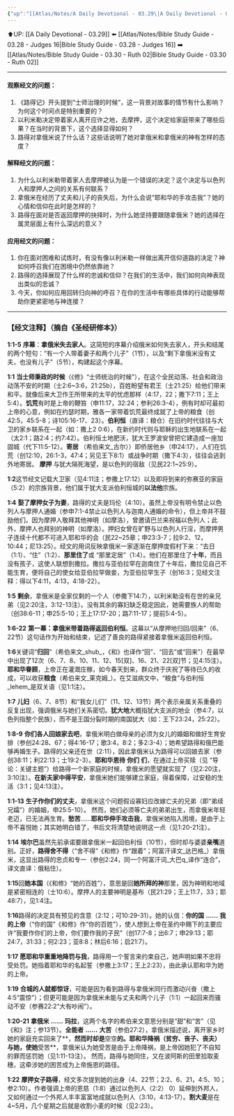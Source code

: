 ```yaml
---
{"up":"[[Atlas/Notes/A Daily Devotional - 03.29\|A Daily Devotional - 03.29]]","dg-publish":true,"permalink":"/atlas/notes/bible-study-guide-03-29-ruth-01/","dgPassFrontmatter":true}
---
```


⬆️UP: [[A Daily Devotional - 03.29]]
⬅️ [[Atlas/Notes/Bible Study Guide - 03.28 - Judges 16\|Bible Study Guide - 03.28 - Judges 16]]
➡️ [[Atlas/Notes/Bible Study Guide - 03.30 - Ruth 02\|Bible Study Guide - 03.30 - Ruth 02]] 

---

#### 观察经文的问题：

1. 《路得记》开头提到“士师治理的时候”，这一背景对故事的情节有什么影响？为何这个时间点是特别重要的？
2. 以利米勒决定带着家人离开应许之地，去摩押，这个决定给家庭带来了哪些后果？在当时的背景下，这个选择显得如何？
3. 路得对拿俄米说了什么话？这些话说明了她对拿俄米和拿俄米的神有怎样的态度？

#### 解释经文的问题：

1. 为什么以利米勒带着家人去摩押被认为是一个错误的决定？这个决定与以色列人和摩押人之间的关系有何联系？
2. 拿俄米在经历了丈夫和儿子的丧失后，为什么会说“耶和华的手攻击我”？她的心情和信仰在此时是怎样的？
3. 路得在面对是否返回摩押的抉择时，为什么她坚持要跟随拿俄米？她的选择在属灵层面上有什么深远的意义？

#### 应用经文的问题：

1. 你在面对困难和试炼时，有没有像以利米勒一样做出离开信仰道路的决定？神如何呼召我们在困境中仍然依靠祂？
2. 路得的选择展现了什么样的忠诚和信仰？在我们的生活中，我们如何向神表现出类似的忠诚？
3. 今天，你如何应用回转归向神的呼召？在你的生活中有哪些具体的行动能够帮助你更紧密地与神连接？

---
### 【经文注释】（摘自《圣经研修本》）

**1:1-5** **序幕**：**拿俄米失去家人**。这简短的序幕介绍俄米如何失去家人，开头和结尾的两个短句：“有一个人带着妻子和两个儿子”（1节），以及“剩下拿俄米没有丈夫，也没有儿子”（5节），构建起这个序幕。

**1:1** **当士师秉政的时候**（《修》“士师统治的时候”），在这个全民动荡、社会和政治动荡不安的时期（士2:6~3:6，21:25b），百姓盼望有君王（士21:25）给他们带来和平。就像后来大卫作王所带来的太平的忧虑那样（4:17，22；撒下7:11；王上5:4）。**饥荒**有时是上帝的鞭笞（申11:17，32:24；参利26:3-4），例有时却可最初上帝的心意，例如在约瑟时期，雅各一家带着饥荒最终成就了上帝的粮食（创42:5，45:5-8；诗105:16-17、23）。**伯利恒**（直译：粮仓）在旧约时代往往与大卫的家乡联系在一起（如：撒上2 0:6），在新约时代则与耶稣的出生地联系在一起（太2:1；路2:4；约7:42）。伯利恒土地肥沃，犹大王罗波安曾把它建造成一座加固城（代下11:5-12）。**寄居** （希伯来文_古尔））即侨居他乡（申24:17），人们在饥荒（创12:10，26:1-3，47:4；另见王下8:1）或战争时期（撒下4:3），往往会逃到外地寄居。 **摩押** 与犹大隔死海望，是以色列的宿敌（见民22:1~25:9）。

**1:2**这节经文记载大卫家（见4:11注；参撒上17:12）以及即将到来的弥赛亚的家庭（5:2）的宗族背景，他们属于犹大支派伯利恒城的**以法他**宗族。

**1:4** **娶了摩押女子为妻**，路得的丈夫是玛伦（4:10）。虽然上帝没有明令禁止以色列人与摩押人通婚（参申7:1-4禁止以色列人与迦南人通婚的命令），但上帝并不鼓励他们。因为摩押人敬拜其他神明（如摩洛），曾邀请巴兰来祝福以色列人；此外，摩押人也拜别的神明（如摩洛）。押妇女曾在旷野与以色列人行淫，而摩押男子连续十代都不可进入耶和华的会（民22~25章；申23:3-7；拉9:2、12，10:44；尼13:25）。经文的用词反映拿俄米一家逐渐在摩押度假村下来：“去日（1:1）、“住”（1:2）、**那里住了**或 “那里定居”（1:4）。他们在那里住了**十年**，而且没有孩子，这使人联想到撒拉。撒拉与亚伯拉罕在迦南住了十年后，撒拉见自己不能生育，便将自己的使女给亚伯拉罕做妾，为亚伯拉罕生子（创16:3；见经文注释：得以下4:11，4:13，4:18-22）。

**1:5** **剩余**，拿俄米是全家仅剩的一个人（参撒下14:7），以利米勒没有在世的亲兄弟（见2:20注，3:12-13注）。没有其余的寡妇缺乏稳定因此，她需要族人的帮助（创38:6-11；申25:5-10；王上17:17-20；路7:11-17；提前5:4-5）。

**1:6-22** **第一幕：拿俄米带着路得返回伯利恒**。这幕以“从摩押地归回/回来”（6、22节）这句话作为开始和结束，记述了善良的路得紧接着拿俄米返回伯利恒。

**1:6**关键词“**归回**”（希伯来文_shub_，《和》也译作“回”、“回去”或“回来”）在最早中出现了12次（6、7、8、10、11、12、15[双]、16、21、22[双]节；见4:15注）。**耶和华眷顾**，上帝正在灌溉庄稼，如今春天到来，群众终于庆祝了等待已久的收成，可以收获**粮食**（希伯来文_莱克姆_）。在艾滋病文中，“粮食”与伯利恒_lehem_是双关语（见1:1注）。

**1:7** **儿妇**（6、7、8节）和“我女儿们”（11、12、13节）两个表示亲属关系重叠的反复出现，强调俄米与她们关系密切。**犹大地**大概指犹大支派的地业（参4:7，以色列指整个民族），而不是王国分裂时期的南国犹大（如：王下23:24，25:22）。

**1:8-9** **你们各人回娘家去吧**，拿俄米明白做母亲的必须为女儿的婚姻和做好生育安排（参创24:28、67；得4:16-17；歌3:4，8:2；多2:3-4）；她希望路得和俄巴能够再婚生子。路得的父亲还在世（2:11），因此拿俄米认为路得可以回娘去家（参创38:11；利22:13；士19:2-3）。**耶和华恩待** **你们** **们**，在通过上帝买赎（见 “导论：关键主题”）给路得一个新家庭的时候，拿俄米的愿望就实现了（见2:20注，3:10注）。**在新夫家中得平安**，拿俄米她们能够建立家庭，得着保障，过安稳的生活（3:1；见4:13注）。

**1:1-13** **生子作你们的丈夫**，拿俄米这个问题假设寡妇应改嫁亡夫的兄弟（即“弟续兄孀”）的婚姻，申25:5-10）。 然而，她们必须等亡夫的弟弟出生，而拿俄米年轻老迈，已无法再生育。**愁苦**……**耶和华伸手攻击我**，拿俄米她陷入困境，是由于上帝不喜悦她；其实她明白错了，书后文将清楚地说明这一点（见1:20-21注）。

**1:14** **埃尔巴**虽然先前承诺要跟拿俄米一起回伯利恒（10节），但时却与婆婆**亲嘴**道别。正好，**路得舍不得**（“舍不得”《和修》作“跟着”；阿富汗译文_达巴格_）拿俄米，这显出路得的忠贞和专一（参创2:24，同一个阿富汗词_大巴q_译作“连合”，译文直译：俄粘住）。

**1:15**回**她本国**（《和修》“她的百姓”），意思是回**她所拜的神**那里，因为神明和地域是紧密相连的（士10:6）。摩押人的主要神明是基布（民21:29；王上11:7，33；耶48:7），​​见1:4注。

**1:16**路得的决定具有预见的含意（2:12；可10:29-31）。她的认信：**你的国** **……** **我的上帝**（“你的国”《和修》作“你的百姓”），使人想到上帝在圣约中赐下的主要应许“我要作你们的上帝，你们要作我的子民”（创17:7-8；出6:7；申29:13；耶24:7，31:33；何2:23；亚8:8；林后6:16；启21:7）。

**1:17** **愿耶和华重重地降罚与我**，路得用一个誓言来约束自己，她声明如果不忠将受处罚。她指着耶和华的名起誓（参撒上3:17；王上2:23），由此承认耶和华为她的上帝。

**1:19** **合城的人就都惊讶**，可能是因为看到路得与拿俄米同行而激动兴奋（撒上4:5“震惊”）；但更可能是因为拿俄米未能与丈夫和两个儿子（1:1）一起回来而骚动不安（参赛22:2“大有吵闹”）。

**1:20-21** **拿俄米** **……** **玛拉**，这两个名字的希伯来文意思分别是“甜”和“苦”（见《和》注；参13节）。**全能者** **……** **大苦**（参伯27:2），拿俄米描述说，离开家乡时她的家庭充实回来了**，**然而时却是**空空**的。**耶和华降祸**（贫穷、丧子、丧夫）与她，使她**受苦**，拿俄米认为她受苦是由于上帝降祸，是上帝因她犯了不自知的罪而惩罚她（见1:11-13注）。 然而，路得与她同住，又在波阿斯的田里拾取麦穗，这牵涉她的困苦成为上帝施恩的路径。

**1:22** **摩押女子路得**，经文多次提到她的出身（4、22节；2:2、6、21，4:5、10；参2:10）。作者强调上帝的恩慈（1:8）通过以色列人（2:2） 0）延伸到外邦人，又如何通过一个外邦人丰丰富富地成就以色列人（3:10，4:13-17）。**割大麦**是在4~5月，几个星期之后就是收割小麦的时候（见2:23）。